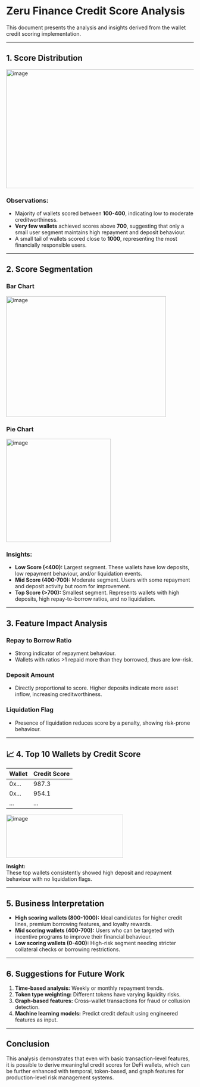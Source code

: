 # Zeru Finance Credit Score Analysis

This document presents the analysis and insights derived from the wallet credit scoring implementation.

---

## 1. Score Distribution

<img width="519" height="319" alt="image" src="https://github.com/user-attachments/assets/4bbe14d4-6f33-4917-a59d-4df5c8a1713f" />

### Observations:

- Majority of wallets scored between **100-400**, indicating low to moderate creditworthiness.
- **Very few wallets** achieved scores above **700**, suggesting that only a small user segment maintains high repayment and deposit behaviour.
- A small tail of wallets scored close to **1000**, representing the most financially responsible users.

---

## 2. Score Segmentation

### Bar Chart

<img width="429" height="324" alt="image" src="https://github.com/user-attachments/assets/55f902e9-ec31-4390-8418-c16321b631eb" />



### Pie Chart

<img width="281" height="277" alt="image" src="https://github.com/user-attachments/assets/f47a447a-998c-49ea-9538-606f71115cc5" />


### Insights:

- **Low Score (<400):** Largest segment. These wallets have low deposits, low repayment behaviour, and/or liquidation events.
- **Mid Score (400-700):** Moderate segment. Users with some repayment and deposit activity but room for improvement.
- **Top Score (>700):** Smallest segment. Represents wallets with high deposits, high repay-to-borrow ratios, and no liquidation.

---

## 3. Feature Impact Analysis

### Repay to Borrow Ratio
- Strong indicator of repayment behaviour.
- Wallets with ratios >1 repaid more than they borrowed, thus are low-risk.

### Deposit Amount
- Directly proportional to score. Higher deposits indicate more asset inflow, increasing creditworthiness.

### Liquidation Flag
- Presence of liquidation reduces score by a penalty, showing risk-prone behaviour.

---

## 📈 4. Top 10 Wallets by Credit Score

| Wallet | Credit Score |
| --- | --- |
| 0x... | 987.3 |
| 0x... | 954.1 |
| ... | ... |

<img width="314" height="116" alt="image" src="https://github.com/user-attachments/assets/56b23acb-2155-4527-b1d3-4485ed499b85" />


**Insight:**  
These top wallets consistently showed high deposit and repayment behaviour with no liquidation flags.

---

## 5. Business Interpretation

- **High scoring wallets (800-1000):** Ideal candidates for higher credit lines, premium borrowing features, and loyalty rewards.
- **Mid scoring wallets (400-700):** Users who can be targeted with incentive programs to improve their financial behaviour.
- **Low scoring wallets (0-400):** High-risk segment needing stricter collateral checks or borrowing restrictions.

---

## 6. Suggestions for Future Work

1. **Time-based analysis:** Weekly or monthly repayment trends.
2. **Token type weighting:** Different tokens have varying liquidity risks.
3. **Graph-based features:** Cross-wallet transactions for fraud or collusion detection.
4. **Machine learning models:** Predict credit default using engineered features as input.

---

## Conclusion

This analysis demonstrates that even with basic transaction-level features, it is possible to derive meaningful credit scores for DeFi wallets, which can be further enhanced with temporal, token-based, and graph features for production-level risk management systems.
